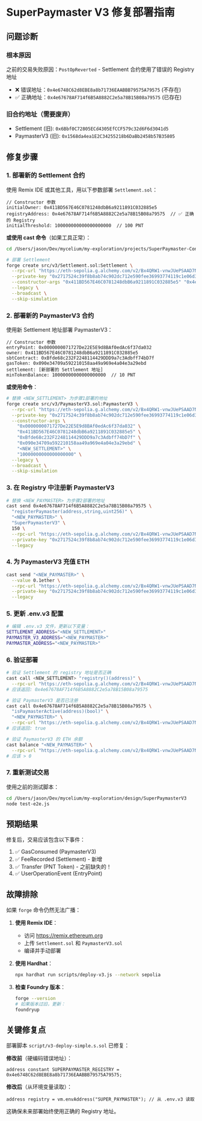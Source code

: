 # SuperPaymaster V3 修复部署指南

## 问题诊断

### 根本原因
之前的交易失败原因：`PostOpReverted` - Settlement 合约使用了错误的 Registry 地址

- ❌ 错误地址：`0x4e6748C62d8EBE8a8b71736EAABBB79575A79575` (不存在)
- ✅ 正确地址：`0x4e67678AF714f6B5A8882C2e5a78B15B08a79575` (已存在)

### 旧合约地址（需要废弃）
- Settlement (旧): `0x6Bbf0C72805ECd4305EfCCF579c32d6F6d3041d5`
- PaymasterV3 (旧): `0x1568da4ea1E2C34255218b6DaBb2458b57B35805`

## 修复步骤

### 1. 部署新的 Settlement 合约

使用 Remix IDE 或其他工具，用以下参数部署 `Settlement.sol`：

```solidity
// Constructor 参数
initialOwner: 0x411BD567E46C0781248dbB6a9211891C032885e5
registryAddress: 0x4e67678AF714f6B5A8882C2e5a78B15B08a79575  // ✅ 正确的 Registry
initialThreshold: 100000000000000000000  // 100 PNT
```

**或使用 cast 命令**（如果工具正常）：
```bash
cd /Users/jason/Dev/mycelium/my-exploration/projects/SuperPaymaster-Contract

# 部署 Settlement
forge create src/v3/Settlement.sol:Settlement \
  --rpc-url "https://eth-sepolia.g.alchemy.com/v2/Bx4QRW1-vnwJUePSAAD7N" \
  --private-key "0x2717524c39f8b8ab74c902dc712e590fee36993774119c1e06d31daa4b0fbc81" \
  --constructor-args "0x411BD567E46C0781248dbB6a9211891C032885e5" "0x4e67678AF714f6B5A8882C2e5a78B15B08a79575" "100000000000000000000" \
  --legacy \
  --broadcast \
  --skip-simulation
```

### 2. 部署新的 PaymasterV3 合约

使用新 Settlement 地址部署 PaymasterV3：

```solidity
// Constructor 参数
entryPoint: 0x0000000071727De22E5E9d8BAf0edAc6f37da032
owner: 0x411BD567E46C0781248dbB6a9211891C032885e5
sbtContract: 0xBfde68c232F2248114429DDD9a7c3Adbff74bD7f
gasToken: 0x090e34709a592210158aa49a969e4a04e3a29ebd
settlement: [新部署的 Settlement 地址]
minTokenBalance: 10000000000000000000  // 10 PNT
```

**或使用命令**：
```bash
# 替换 <NEW_SETTLEMENT> 为步骤1部署的地址
forge create src/v3/PaymasterV3.sol:PaymasterV3 \
  --rpc-url "https://eth-sepolia.g.alchemy.com/v2/Bx4QRW1-vnwJUePSAAD7N" \
  --private-key "0x2717524c39f8b8ab74c902dc712e590fee36993774119c1e06d31daa4b0fbc81" \
  --constructor-args \
    "0x0000000071727De22E5E9d8BAf0edAc6f37da032" \
    "0x411BD567E46C0781248dbB6a9211891C032885e5" \
    "0xBfde68c232F2248114429DDD9a7c3Adbff74bD7f" \
    "0x090e34709a592210158aa49a969e4a04e3a29ebd" \
    "<NEW_SETTLEMENT>" \
    "10000000000000000000" \
  --legacy \
  --broadcast \
  --skip-simulation
```

### 3. 在 Registry 中注册新 PaymasterV3

```bash
# 替换 <NEW_PAYMASTER> 为步骤2部署的地址
cast send 0x4e67678AF714f6B5A8882C2e5a78B15B08a79575 \
  "registerPaymaster(address,string,uint256)" \
  "<NEW_PAYMASTER>" \
  "SuperPaymasterV3" \
  150 \
  --rpc-url "https://eth-sepolia.g.alchemy.com/v2/Bx4QRW1-vnwJUePSAAD7N" \
  --private-key "0x2717524c39f8b8ab74c902dc712e590fee36993774119c1e06d31daa4b0fbc81" \
  --legacy
```

### 4. 为 PaymasterV3 充值 ETH

```bash
cast send "<NEW_PAYMASTER>" \
  --value 0.1ether \
  --rpc-url "https://eth-sepolia.g.alchemy.com/v2/Bx4QRW1-vnwJUePSAAD7N" \
  --private-key "0x2717524c39f8b8ab74c902dc712e590fee36993774119c1e06d31daa4b0fbc81" \
  --legacy
```

### 5. 更新 .env.v3 配置

```bash
# 编辑 .env.v3 文件，更新以下变量：
SETTLEMENT_ADDRESS="<NEW_SETTLEMENT>"
PAYMASTER_V3_ADDRESS="<NEW_PAYMASTER>"
PAYMASTER_ADDRESS="<NEW_PAYMASTER>"
```

### 6. 验证部署

```bash
# 验证 Settlement 的 registry 地址是否正确
cast call <NEW_SETTLEMENT> "registry()(address)" \
  --rpc-url "https://eth-sepolia.g.alchemy.com/v2/Bx4QRW1-vnwJUePSAAD7N"
# 应该返回: 0x4e67678AF714f6B5A8882C2e5a78B15B08a79575

# 验证 PaymasterV3 是否已注册
cast call 0x4e67678AF714f6B5A8882C2e5a78B15B08a79575 \
  "isPaymasterActive(address)(bool)" \
  "<NEW_PAYMASTER>" \
  --rpc-url "https://eth-sepolia.g.alchemy.com/v2/Bx4QRW1-vnwJUePSAAD7N"
# 应该返回: true

# 验证 PaymasterV3 的 ETH 余额
cast balance "<NEW_PAYMASTER>" \
  --rpc-url "https://eth-sepolia.g.alchemy.com/v2/Bx4QRW1-vnwJUePSAAD7N"
# 应该 > 0
```

### 7. 重新测试交易

使用之前的测试脚本：
```bash
cd /Users/jason/Dev/mycelium/my-exploration/design/SuperPaymasterV3
node test-e2e.js
```

## 预期结果

修复后，交易应该包含以下事件：
1. ✅ GasConsumed (PaymasterV3)
2. ✅ FeeRecorded (Settlement) - 新增
3. ✅ Transfer (PNT Token) - 之前缺失的！
4. ✅ UserOperationEvent (EntryPoint)

## 故障排除

如果 `forge` 命令仍然无法广播：

1. **使用 Remix IDE**：
   - 访问 https://remix.ethereum.org
   - 上传 `Settlement.sol` 和 `PaymasterV3.sol`
   - 编译并手动部署

2. **使用 Hardhat**：
   ```bash
   npx hardhat run scripts/deploy-v3.js --network sepolia
   ```

3. **检查 Foundry 版本**：
   ```bash
   forge --version
   # 如果版本过旧，更新：
   foundryup
   ```

## 关键修复点

部署脚本 `script/v3-deploy-simple.s.sol` 已修复：

**修改前**（硬编码错误地址）：
```solidity
address constant SUPERPAYMASTER_REGISTRY = 0x4e6748C62d8EBE8a8b71736EAABBB79575A79575;
```

**修改后**（从环境变量读取）：
```solidity
address registry = vm.envAddress("SUPER_PAYMASTER"); // 从 .env.v3 读取
```

这确保未来部署始终使用正确的 Registry 地址。
